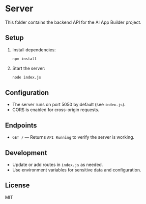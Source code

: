 # Server

This folder contains the backend API for the AI App Builder project.

## Setup

1. Install dependencies:
   ```sh
   npm install
   ```
2. Start the server:
   ```sh
   node index.js
   ```

## Configuration

- The server runs on port 5050 by default (see `index.js`).
- CORS is enabled for cross-origin requests.

## Endpoints

- `GET /` — Returns `API Running` to verify the server is working.

## Development

- Update or add routes in `index.js` as needed.
- Use environment variables for sensitive data and configuration.

## License

MIT
